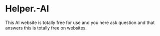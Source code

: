# Helper.-AI
This AI website is totally free for use and you here ask question and that answers this is totally free on websites. 
